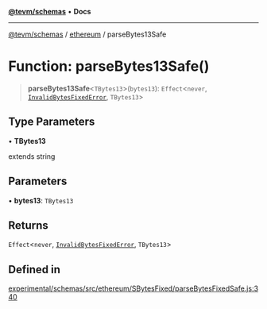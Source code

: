 [**@tevm/schemas**](../../README.md) • **Docs**

***

[@tevm/schemas](../../modules.md) / [ethereum](../README.md) / parseBytes13Safe

# Function: parseBytes13Safe()

> **parseBytes13Safe**\<`TBytes13`\>(`bytes13`): `Effect`\<`never`, [`InvalidBytesFixedError`](../classes/InvalidBytesFixedError.md), `TBytes13`\>

## Type Parameters

• **TBytes13**

extends string

## Parameters

• **bytes13**: `TBytes13`

## Returns

`Effect`\<`never`, [`InvalidBytesFixedError`](../classes/InvalidBytesFixedError.md), `TBytes13`\>

## Defined in

[experimental/schemas/src/ethereum/SBytesFixed/parseBytesFixedSafe.js:340](https://github.com/evmts/tevm-monorepo/blob/main/experimental/schemas/src/ethereum/SBytesFixed/parseBytesFixedSafe.js#L340)
